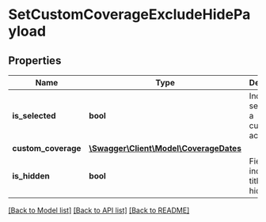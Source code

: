 # SetCustomCoverageExcludeHidePayload

## Properties
Name | Type | Description | Notes
------------ | ------------- | ------------- | -------------
**is_selected** | **bool** | Indicates if selected in a customer&#x27;s account. | 
**custom_coverage** | [**\Swagger\Client\Model\CoverageDates**](CoverageDates.md) |  | [optional] 
**is_hidden** | **bool** | Field to indicate if titles are hidden. | [optional] 

[[Back to Model list]](../README.md#documentation-for-models) [[Back to API list]](../README.md#documentation-for-api-endpoints) [[Back to README]](../README.md)

